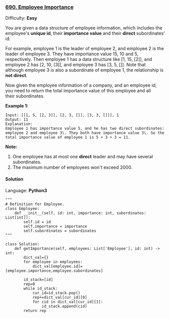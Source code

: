 ### [690\. Employee Importance](https://leetcode.com/problems/employee-importance/)

Difficulty: **Easy**


You are given a data structure of employee information, which includes the employee's **unique id**, their **importance value** and their **direct** subordinates' id.

For example, employee 1 is the leader of employee 2, and employee 2 is the leader of employee 3\. They have importance value 15, 10 and 5, respectively. Then employee 1 has a data structure like [1, 15, [2]], and employee 2 has [2, 10, [3]], and employee 3 has [3, 5, []]. Note that although employee 3 is also a subordinate of employee 1, the relationship is **not direct**.

Now given the employee information of a company, and an employee id, you need to return the total importance value of this employee and all their subordinates.

**Example 1:**

```
Input: [[1, 5, [2, 3]], [2, 3, []], [3, 3, []]], 1
Output: 11
Explanation:
Employee 1 has importance value 5, and he has two direct subordinates: employee 2 and employee 3\. They both have importance value 3\. So the total importance value of employee 1 is 5 + 3 + 3 = 11.
```

**Note:**

1.  One employee has at most one **direct** leader and may have several subordinates.
2.  The maximum number of employees won't exceed 2000.


#### Solution

Language: **Python3**

```python3
"""
# Definition for Employee.
class Employee:
    def __init__(self, id: int, importance: int, subordinates: List[int]):
        self.id = id
        self.importance = importance
        self.subordinates = subordinates
"""
​
class Solution:
    def getImportance(self, employees: List['Employee'], id: int) -> int:
        dict_val={}
        for employee in employees:
            dict_val[employee.id]=[employee.importance,employee.subordinates]
            
        id_stack=[id]
        rep=0
        while id_stack:
            cur_id=id_stack.pop()
            rep+=dict_val[cur_id][0]
            for cid in dict_val[cur_id][1]:
                id_stack.append(cid)
        return rep
        
```